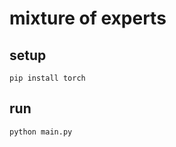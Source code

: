 # mixture of experts

## setup

```shell
pip install torch
```

## run

```shell
python main.py
```
